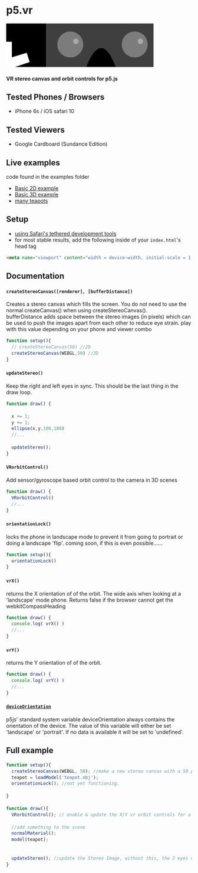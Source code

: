 # p5.vr
![p5.vr](p5.vr.png)
#### VR stereo canvas and orbit controls for p5.js

## Tested Phones / Browsers
+ iPhone 6s / iOS safari 10

## Tested Viewers
+ Google Cardboard (Sundance Edition)

## Live examples
code found in the examples folder
+ [Basic 2D example](https://bmoren.github.io/p5.vr/examples/basic2D/)
+ [Basic 3D example](https://bmoren.github.io/p5.vr/examples/basic3D/)
+ [many teapots](https://bmoren.github.io/p5.vr/examples/teapot_city/)

## Setup
+ [using Safari's tethered development tools](http://appletoolbox.com/2014/05/use-web-inspector-debug-mobile-safari/)
+ for most stable results, add the following inside of your `index.html`'s head tag
```html
<meta name="viewport" content="width = device-width, initial-scale = 1.0, minimum-scale = 1, maximum-scale = 1, user-scalable = no" />
```

## Documentation

#### `createStereoCanvas([renderer], [bufferDistance])`
Creates a stereo canvas which fills the screen. You do not need to use the normal createCanvas() when using createStereoCanvas().  
bufferDistance adds space between the stereo images (in pixels) which can be used to push the images apart from each other to reduce eye strain. play with this value depending on your phone and viewer combo
```javascript
function setup(){
  // createStereoCanvas(50) //2D
  createStereoCanvas(WEBGL,50) //3D
}
```

#### `updateStereo()`
Keep the right and left eyes in sync. This should be the last thing in the draw loop.
```javascript
function draw() {

  x += 1;
  y += 1;
  ellipse(x,y,100,100)
  //...

  updateStereo();
}
```

#### `VRorbitControl()`
Add sensor/gyroscope based orbit control to the camera in 3D scenes
```javascript
function draw() {
  VRorbitControl()
  //...
}
```

#### `orientationLock()`
locks the phone in landscape mode to prevent it from going to portrait or doing a landscape 'flip'. coming soon, if this is even possible......
```javascript
function setup(){
  orientationLock()
}
```

#### `vrX()`
returns the X orientation of of the orbit. The wide axis when looking at a 'landscape' mode phone. Returns false if the browser cannot get the webkitCompassHeading
```javascript
function draw() {
  console.log( vrX() )
  //...
}
```

#### `vrY()`
returns the Y orientation of of the orbit.
```javascript
function draw() {
  console.log( vrY() )
  //...
}
```

#### [`deviceOrientation`](http://p5js.org/reference/#/p5/deviceOrientation)
p5js' standard system variable deviceOrientation always contains the orientation of the device. The value of this variable will either be set 'landscape' or 'portrait'. If no data is available it will be set to 'undefined'.

## Full example
```javascript
function setup(){
  createStereoCanvas(WEBGL, 50); //make a new stereo canvas with a 50 pixel buffer between each eye to reduce eyestrain.
  teapot = loadModel('teapot.obj');
  orientationLock(); //not yet functioning.

}

function draw(){
  VRorbitControl(); // enable & update the X/Y vr orbit controls for a 3D scene, this is not needed for a 2D scene.

  //add something to the scene
  normalMaterial();
  model(teapot);


  updateStereo(); //update the Stereo Image, without this, the 2 eyes will not be in sync.
}
```



